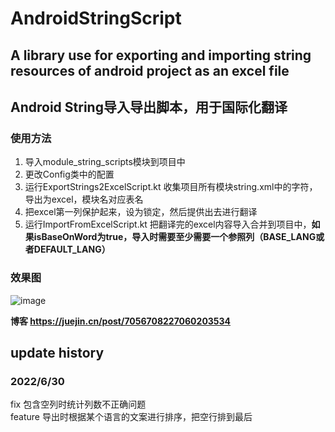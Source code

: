 # AndroidStringScript
## A library use for exporting and importing string resources of android project as an excel file
## Android String导入导出脚本，用于国际化翻译
### 使用方法
1. 导入module_string_scripts模块到项目中
2. 更改Config类中的配置
3. 运行ExportStrings2ExcelScript.kt 收集项目所有模块string.xml中的字符，导出为excel，模块名对应表名
4. 把excel第一列保护起来，设为锁定，然后提供出去进行翻译
5. 运行ImportFromExcelScript.kt 把翻译完的excel内容导入合并到项目中，**如果isBaseOnWord为true，导入时需要至少需要一个参照列（BASE_LANG或者DEFAULT_LANG）**

### 效果图
![image](https://user-images.githubusercontent.com/20135323/160737865-57cc68a8-d822-49e5-b6cb-0004c962ffa0.png)

**博客 https://juejin.cn/post/7056708227060203534**

## update history
### 2022/6/30  
fix 包含空列时统计列数不正确问题  
feature 导出时根据某个语言的文案进行排序，把空行排到最后
